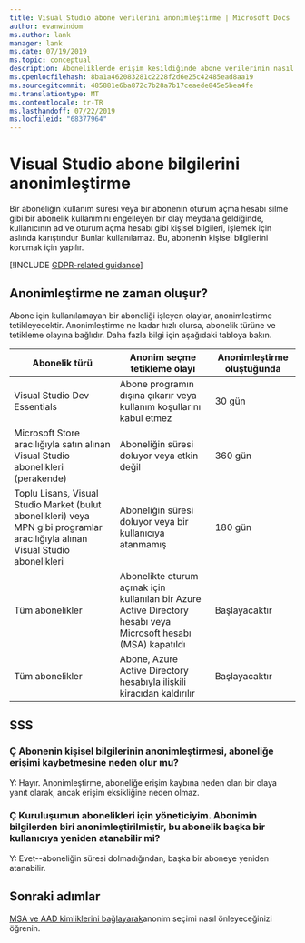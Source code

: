 ```yaml
---
title: Visual Studio abone verilerini anonimleştirme | Microsoft Docs
author: evanwindom
ms.author: lank
manager: lank
ms.date: 07/19/2019
ms.topic: conceptual
description: Aboneliklerde erişim kesildiğinde abone verilerinin nasıl anonimleştirilmemiş olduğunu öğrenin.
ms.openlocfilehash: 8ba1a462083281c2228f2d6e25c42485ead8aa19
ms.sourcegitcommit: 485881e6ba872c7b28a7b17ceaede845e5bea4fe
ms.translationtype: MT
ms.contentlocale: tr-TR
ms.lasthandoff: 07/22/2019
ms.locfileid: "68377964"
---
```

# <a name="anonymization-of-visual-studio-subscriber-information"></a>Visual Studio abone bilgilerini anonimleştirme
Bir aboneliğin kullanım süresi veya bir abonenin oturum açma hesabı silme gibi bir abonelik kullanımını engelleyen bir olay meydana geldiğinde, kullanıcının ad ve oturum açma hesabı gibi kişisel bilgileri, işlemek için aslında karıştırıdur Bunlar kullanılamaz.  Bu, abonenin kişisel bilgilerini korumak için yapılır.

[!INCLUDE [GDPR-related guidance](includes/gdpr-intro-sentence.md)]

## <a name="when-does-anonymization-occur"></a>Anonimleştirme ne zaman oluşur?
Abone için kullanılamayan bir aboneliği işleyen olaylar, anonimleştirme tetikleyecektir.  Anonimleştirme ne kadar hızlı olursa, abonelik türüne ve tetikleme olayına bağlıdır. Daha fazla bilgi için aşağıdaki tabloya bakın.

| Abonelik türü                                                                                                                       | Anonim seçme tetikleme olayı                                                                                                     | Anonimleştirme oluştuğunda |
|-----------------------------------------------------------------------------------------------------------------------------------------|------------------------------------------------------------------------------------------------------------|---------------------------|
| Visual Studio Dev Essentials                                                                                                            | Abone programın dışına çıkarır veya kullanım koşullarını kabul etmez                                    | 30 gün               |
| Microsoft Store aracılığıyla satın alınan Visual Studio abonelikleri (perakende)                                                                      | Aboneliğin süresi doluyor veya etkin değil                                                                   | 360 gün                  |
| Toplu Lisans, Visual Studio Market (bulut abonelikleri) veya MPN gibi programlar aracılığıyla alınan Visual Studio abonelikleri | Aboneliğin süresi doluyor veya bir kullanıcıya atanmamış                                                          | 180 gün                  |
| Tüm abonelikler                                                                                                                       | Abonelikte oturum açmak için kullanılan bir Azure Active Directory hesabı veya Microsoft hesabı (MSA) kapatıldı | Başlayacaktır               |
| Tüm abonelikler                                                                                                                       | Abone, Azure Active Directory hesabıyla ilişkili kiracıdan kaldırılır                                | Başlayacaktır               |

## <a name="faq"></a>SSS
### <a name="q--does-the-anonymization-of-the-subscribers-personal-information-cause-them-to-lose-access-to-the-subscription"></a>Ç  Abonenin kişisel bilgilerinin anonimleştirmesi, aboneliğe erişimi kaybetmesine neden olur mu?
Y:  Hayır.  Anonimleştirme, aboneliğe erişim kaybına neden olan bir olaya yanıt olarak, ancak erişim eksikliğine neden olmaz.

### <a name="q--im-an-administrator-for-my-organizations-subscriptions--if-one-of-my-subscribers-information-is-anonymized-can-that-subscription-be-reassigned-to-another-user"></a>Ç  Kuruluşumun abonelikleri için yöneticiyim.  Abonimin bilgilerden biri anonimleştirilmiştir, bu abonelik başka bir kullanıcıya yeniden atanabilir mi?
Y:  Evet--aboneliğin süresi dolmadığından, başka bir aboneye yeniden atanabilir.

## <a name="next-steps"></a>Sonraki adımlar
[MSA ve AAD kimliklerini bağlayarak](/azure/active-directory/b2b/add-users-administrator)anonim seçimi nasıl önleyeceğinizi öğrenin.

